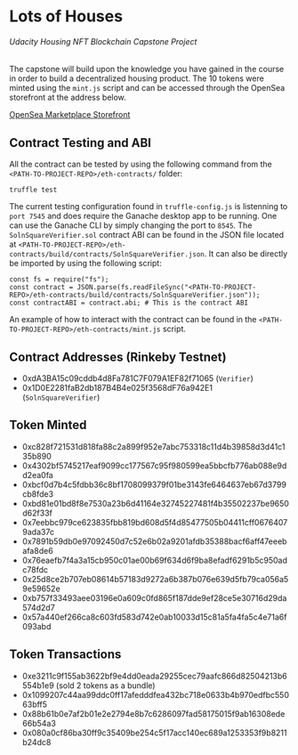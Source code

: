 # Lots of Houses
###### Udacity Housing NFT Blockchain Capstone Project

The capstone will build upon the knowledge you have gained in the course in order to build a decentralized housing product.
The 10 tokens were minted using the `mint.js` script and can be accessed through the OpenSea storefront at the address below.

[OpenSea Marketplace Storefront](https://testnets.opensea.io/collection/lots-of-houses)

## Contract Testing and ABI

All the contract can be tested by using the following command from the `<PATH-TO-PROJECT-REPO>/eth-contracts/` folder:
```
truffle test
```
The current testing configuration found in `truffle-config.js` is listenning to `port 7545` and does require the Ganache desktop app to be running. One can use the Ganache CLI by simply changing the port to `8545`.
The `SolnSquareVerifier.sol` contract ABI can be found in the JSON file located at `<PATH-TO-PROJECT-REPO>/eth-contracts/build/contracts/SolnSquareVerifier.json`. It can also be directly be imported by using the following script:
```
const fs = require("fs");
const contract = JSON.parse(fs.readFileSync("<PATH-TO-PROJECT-REPO>/eth-contracts/build/contracts/SolnSquareVerifier.json"));
const contractABI = contract.abi; # This is the contract ABI
```
An example of how to interact with the contract can be found in the `<PATH-TO-PROJECT-REPO>/eth-contracts/mint.js` script.

## Contract Addresses (Rinkeby Testnet)

* 0xdA3BA15c09cddb4d8Fa781C7F079A1EF82f71065 (`Verifier`)
* 0x1D0E2281faB2db187B4B4e025f3568dF76a942E1 (`SolnSquareVerifier`)

## Token Minted

* 0xc828f721531d818fa88c2a899f952e7abc753318c11d4b39858d3d41c135b890
* 0x4302bf5745217eaf9099cc177567c95f980599ea5bbcfb776ab088e9dd2ea0fa
* 0xbcf0d7b4c5fdbb36c8bf1708099379f01be3143fe6464637eb67d3799cb8fde3
* 0xbd81e01bd8f8e7530a23b6d41164e32745227481f4b35502237be9650d62f33f
* 0x7eebbc979ce623835fbb819bd608d5f4d85477505b04411cff06764079ada37c
* 0x7891b59db0e97092450d7c52e6b02a9201afdb35388bacf6aff47eeebafa8de6
* 0x76eaefb7f4a3a15cb950c01ae00b69f634d6f9ba8efadf6291b5c950adc78fdc
* 0x25d8ce2b707eb08614b57183d9272a6b387b076e639d5fb79ca056a59e59652e
* 0xb757f33493aee03196e0a609c0fd865f187dde9ef28ce5e30716d29da574d2d7
* 0x57a440ef266ca8c603fd583d742e0ab10033d15c81a5fa4fa5c4e71a6f093abd

## Token Transactions

* 0xe3211c9f155ab3622bf9e4dd0eada29255cec79aafc866d82504213b6554b1e9 (sold 2 tokens as a bundle)
* 0x1099207c44aa99ddc0ff17afedddfea432bc718e0633b4b970edfbc55063bff5
* 0x88b61b0e7af2b01e2e2794e8b7c6286097fad58175015f9ab16308ede66b54a3
* 0x080a0cf86ba30ff9c35409be254c5f17acc140ec689a1253353f9b8211b24dc8

